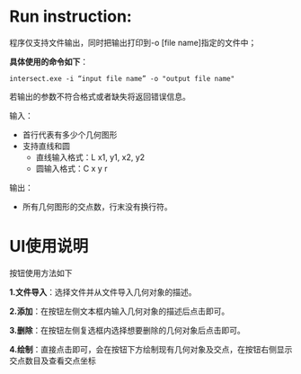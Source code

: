 # Run instruction:

程序仅支持文件输出，同时把输出打印到-o [file name]指定的文件中；

**具体使用的命令如下**：

```shell
intersect.exe -i “input file name” -o "output file name"
```

若输出的参数不符合格式或者缺失将返回错误信息。



输入：

- 首行代表有多少个几何图形
- 支持直线和圆
  - 直线输入格式：L x1, y1, x2, y2
  - 圆输入格式：C x y r



输出：

- 所有几何图形的交点数，行末没有换行符。



# UI使用说明

按钮使用方法如下

**1.文件导入**：选择文件并从文件导入几何对象的描述。

**2.添加**：在按钮左侧文本框内输入几何对象的描述后点击即可。

**3.删除**：在按钮左侧复选框内选择想要删除的几何对象后点击即可。

**4.绘制**：直接点击即可，会在按钮下方绘制现有几何对象及交点，在按钮右侧显示交点数目及查看交点坐标